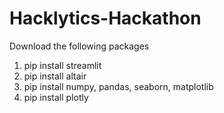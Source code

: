 # Hacklytics-Hackathon

Download the following packages

1. pip install streamlit
2. pip install altair
3. pip install numpy, pandas, seaborn, matplotlib
4. pip install plotly

